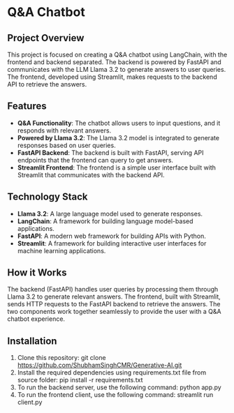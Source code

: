 # Q&A Chatbot

## Project Overview
This project is focused on creating a Q&A chatbot using LangChain, with the frontend and backend separated. The backend is powered by FastAPI and communicates with the LLM Llama 3.2 to generate answers to user queries. The frontend, developed using Streamlit, makes requests to the backend API to retrieve the answers.

## Features
- **Q&A Functionality**: The chatbot allows users to input questions, and it responds with relevant answers.
- **Powered by Llama 3.2**: The Llama 3.2 model is integrated to generate responses based on user queries.
- **FastAPI Backend**: The backend is built with FastAPI, serving API endpoints that the frontend can query to get answers.
- **Streamlit Frontend**: The frontend is a simple user interface built with Streamlit that communicates with the backend API.

## Technology Stack
- **Llama 3.2**: A large language model used to generate responses.
- **LangChain**: A framework for building language model-based applications.
- **FastAPI**: A modern web framework for building APIs with Python.
- **Streamlit**: A framework for building interactive user interfaces for machine learning applications.

## How it Works
The backend (FastAPI) handles user queries by processing them through Llama 3.2 to generate relevant answers. The frontend, built with Streamlit, sends HTTP requests to the FastAPI backend to retrieve the answers. The two components work together seamlessly to provide the user with a Q&A chatbot experience.

## Installation

1. Clone this repository: git clone https://github.com/ShubhamSinghCMR/Generative-AI.git
2. Install the required dependencies using requirements.txt file from source folder: pip install -r requirements.txt
3. To run the backend server, use the following command: python app.py
4. To run the frontend client, use the following command: streamlit run client.py